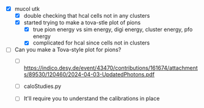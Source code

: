 - [x] mucol utk
  - [x] double checking that hcal cells not in any clusters
  - [x] started trying to make a tova-stle plot of pions
    - [x] true pion energy vs sim energy, digi energy, cluster energy, pfo energy
    - [x] complicated for hcal since cells not in clusters
- [ ] Can you make a Tova-style plot for pions?
  - [ ] https://indico.desy.de/event/43470/contributions/161674/attachments/89530/120460/2024-04-03-UpdatedPhotons.pdf
  - [ ] caloStudies.py
  - [ ] It'll require you to understand the calibrations in place


